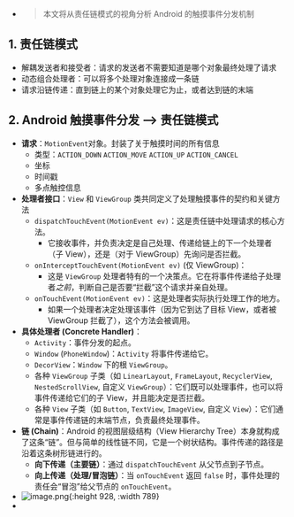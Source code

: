 - > 本文将从责任链模式的视角分析 Android 的触摸事件分发机制
## 1. 责任链模式
  - 解耦发送者和接受者：请求的发送者不需要知道是哪个对象最终处理了请求
  - 动态组合处理者：可以将多个处理对象连接成一条链
  - 请求沿链传递：直到链上的某个对象处理它为止，或者达到链的末端
## 2. Android 触摸事件分发 --> 责任链模式
- **请求**：`MotionEvent`对象。封装了关于触摸时间的所有信息
  - 类型：`ACTION_DOWN` `ACTION_MOVE` `ACTION_UP` `ACTION_CANCEL`
  - 坐标
  - 时间戳
  - 多点触控信息
- **处理者接口**：`View` 和 `ViewGroup` 类共同定义了处理触摸事件的契约和关键方法
  - `dispatchTouchEvent(MotionEvent ev)`：这是责任链中处理请求的核心方法。
    - 它接收事件，并负责决定是自己处理、传递给链上的下一个处理者（子 View），还是（对于 ViewGroup）先询问是否拦截。
  - `onInterceptTouchEvent(MotionEvent ev)` (仅 ViewGroup)：
    - 这是 `ViewGroup` 处理者特有的一个决策点。它在将事件传递给子处理者*之前*，判断自己是否要“拦截”这个请求并亲自处理。
  - `onTouchEvent(MotionEvent ev)`：这是处理者实际执行处理工作的地方。
    - 如果一个处理者决定处理该事件（因为它到达了目标 View，或者被 ViewGroup 拦截了），这个方法会被调用。
- **具体处理者 (Concrete Handler)**：
  - `Activity`：事件分发的起点。
  - `Window` (`PhoneWindow`)：`Activity` 将事件传递给它。
  - `DecorView`：`Window` 下的根 `ViewGroup`。
  - 各种 `ViewGroup` 子类（如 `LinearLayout`, `FrameLayout`, `RecyclerView`, `NestedScrollView`, 自定义 `ViewGroup`）：它们既可以处理事件，也可以将事件传递给它们的子 View，并且能决定是否拦截。
  - 各种 `View` 子类（如 `Button`, `TextView`, `ImageView`, 自定义 `View`）：它们通常是事件传递链的末端节点，负责最终处理事件。
- **链 (Chain)**：Android 的视图层级结构（View Hierarchy Tree）本身就构成了这条“链”。但与简单的线性链不同，它是一个树状结构。事件传递的路径是沿着这条树形链进行的。
  - **向下传递（主要链）**：通过 `dispatchTouchEvent` 从父节点到子节点。
  - **向上传递（处理/冒泡链）**：当 `onTouchEvent` 返回 `false` 时，事件处理的责任会“冒泡”给父节点的 `onTouchEvent`。
- ![image.png](../assets/image_1745637761087_0.png){:height 928, :width 789}
-
